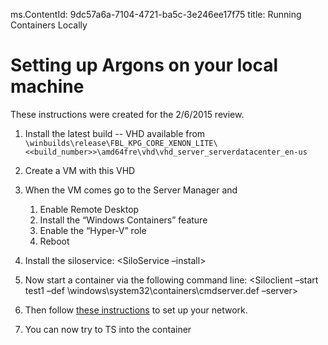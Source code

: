 ms.ContentId: 9dc57a6a-7104-4721-ba5c-3e246ee17f75 
title: Running Containers Locally

# Setting up Argons on your local machine #

These instructions were created for the 2/6/2015 review.
 
1. Install the latest build -- VHD available from
    `\winbuilds\release\FBL_KPG_CORE_XENON_LITE\<<build_number>>\amd64fre\vhd\vhd_server_serverdatacenter_en-us`
	
2. Create a VM with this VHD
3. When the VM comes go to the Server Manager and
    1.  Enable Remote Desktop
	2.  Install the “Windows Containers” feature
	3.  Enable the “Hyper-V” role
	4.  Reboot

5. Install the siloservice:
    <SiloService –install>

6. Now start a container via the following command line:
    <Siloclient –start test1 –def \windows\system32\containers\cmdserver.def –server>

7. Then follow [these instructions](..\reference\networking.md) to set up your network.

8. You can now try to TS into the container

